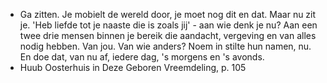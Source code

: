 - Ga zitten. Je mobielt de wereld door, je moet nog dit en dat. Maar nu zit je. 'Heb liefde tot je naaste die is zoals jij' - aan wie denk je nu? Aan een twee drie mensen binnen je bereik die aandacht, vergeving en van alles nodig hebben. Van jou. Van wie anders? Noem in stilte hun namen, nu. En doe dat, van nu af, iedere dag, 's morgens en 's avonds.
- Huub Oosterhuis in Deze Geboren Vreemdeling, p. 105